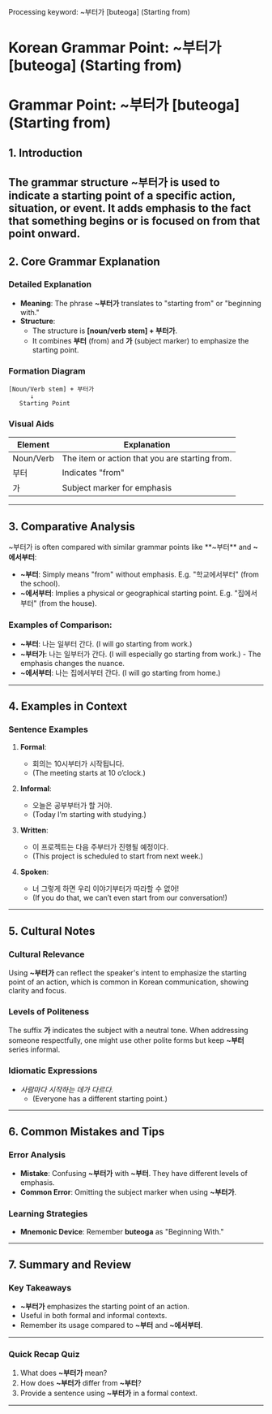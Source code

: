 Processing keyword: ~부터가 [buteoga] (Starting from)
# Korean Grammar Point: ~부터가 [buteoga] (Starting from)
# Grammar Point: ~부터가 [buteoga] (Starting from)
## 1. Introduction
The grammar structure **~부터가** is used to indicate a starting point of a specific action, situation, or event. It adds emphasis to the fact that something begins or is focused on from that point onward.
---
## 2. Core Grammar Explanation
### Detailed Explanation
- **Meaning**: The phrase **~부터가** translates to "starting from" or "beginning with."
- **Structure**: 
  - The structure is **[noun/verb stem] + 부터가**.
  - It combines **부터** (from) and **가** (subject marker) to emphasize the starting point.
### Formation Diagram
```
[Noun/Verb stem] + 부터가
      ↓
   Starting Point
```
### Visual Aids
| Element      | Explanation          |
|--------------|----------------------|
| Noun/Verb    | The item or action that you are starting from. |
| 부터         | Indicates "from"      |
| 가           | Subject marker for emphasis |
---
## 3. Comparative Analysis
~부터가 is often compared with similar grammar points like **~부터** and **~에서부터**:
- **~부터**: Simply means "from" without emphasis. E.g. "학교에서부터" (from the school).
- **~에서부터**: Implies a physical or geographical starting point. E.g. "집에서부터" (from the house).
### Examples of Comparison:
- **~부터**: 나는 일부터 간다. (I will go starting from work.)
- **~부터가**: 나는 일부터가 간다. (I will especially go starting from work.) - The emphasis changes the nuance.
- **~에서부터**: 나는 집에서부터 간다. (I will go starting from home.)
---
## 4. Examples in Context
### Sentence Examples
1. **Formal**: 
   - 회의는 10시부터가 시작됩니다.
   - (The meeting starts at 10 o’clock.)
  
2. **Informal**: 
   - 오늘은 공부부터가 할 거야.
   - (Today I’m starting with studying.)
  
3. **Written**: 
   - 이 프로젝트는 다음 주부터가 진행될 예정이다.
   - (This project is scheduled to start from next week.)
4. **Spoken**: 
   - 너 그렇게 하면 우리 이야기부터가 따라할 수 없어!
   - (If you do that, we can’t even start from our conversation!)
---
## 5. Cultural Notes
### Cultural Relevance
Using **~부터가** can reflect the speaker's intent to emphasize the starting point of an action, which is common in Korean communication, showing clarity and focus.
### Levels of Politeness
The suffix **가** indicates the subject with a neutral tone. When addressing someone respectfully, one might use other polite forms but keep **~부터** series informal.
### Idiomatic Expressions
- *사람마다 시작하는 데가 다르다.* 
  - (Everyone has a different starting point.)
---
## 6. Common Mistakes and Tips
### Error Analysis
- **Mistake**: Confusing **~부터가** with **~부터**. They have different levels of emphasis.
- **Common Error**: Omitting the subject marker when using **~부터가**.
### Learning Strategies
- **Mnemonic Device**: Remember **buteoga** as "Beginning With."
  
---
## 7. Summary and Review
### Key Takeaways
- **~부터가** emphasizes the starting point of an action.
- Useful in both formal and informal contexts.
- Remember its usage compared to **~부터** and **~에서부터**.
---
### Quick Recap Quiz
1. What does **~부터가** mean?
2. How does **~부터가** differ from **~부터**?
3. Provide a sentence using **~부터가** in a formal context.
---
